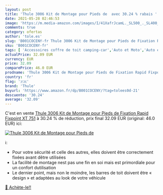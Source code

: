 ```yaml
---
layout: post
title: 'Thule 3006 Kit de Montage pour Pieds de  avec 30.24 % rabais '
date: 2021-05-28 02:46:53
image: 'https://m.media-amazon.com/images/I/41XafrJcamL._SL500_._SL400_.jpg'
comments: true
category: ofertas
author: 'tole.es'
slug: 'B001COCENY-fr Thule 3006 Kit de Montage pour Pieds de Fixation Rapid...'
sku: 'B001COCENY-fr'
tags: [ 'Accessoires coffre de toit camping-car','Auto et Moto','Auto et moto','Galeries de toit et coffres camping-car','Transport et rangement','thule', ]
actualPrice: 32.09 EUR
currency: EUR
price: 32.09
comparePrice: 46.0 EUR
prodname: 'Thule 3006 Kit de Montage pour Pieds de Fixation Rapid Fixpoint XT 751'
country: 'fr'
flag: '🇫🇷'
brand: 'Thule'
buyurl: 'https://www.amazon.fr/dp/B001COCENY/?tag=tolees0d-21'
descuento: '30.24'
average: '32.09'
---
```


C'est en vente [Thule 3006 Kit de Montage pour Pieds de Fixation Rapid Fixpoint XT 751](https://www.amazon.fr/dp/B001COCENY/?tag=tolees0d-21)  à  30.24 % de réduction, prix final  32.09 EUR (original: 46.0 EUR) ici:

[![Thule 3006 Kit de Montage pour Pieds de ](https://m.media-amazon.com/images/I/41XafrJcamL._SL500_._SL400_.jpg)](https://www.amazon.fr/dp/B001COCENY/?tag=tolees0d-21)

ℹ️:

- Pour votre sécurité et celle des autres, elles doivent être correctement fixées avant dêtre utilisées
- La facilité de montage nest pas une fin en soi mais est primordiale pour un confort dutilisation
- Le dernier point, mais non le moindre, les barres de toit doivent être « design » et adaptées au look de votre véhicule

[🛒 Achète-le!!](https://www.amazon.fr/dp/B001COCENY/?tag=tolees0d-21)

